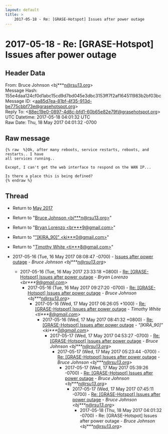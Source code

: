 ```yaml
---
layout: default
title: >
    2017-05-18 - Re: [GRASE-Hotspot] Issues after power outage
---
```


# 2017-05-18 - Re: [GRASE-Hotspot] Issues after power outage

## Header Data

From: Bruce Johnson \<bj***n@rsu13.org\><br>
Message Hash: 155e4daa124cf0d1abc15cd9d7bd045e3dbc3153ff7f2af164511983b2bf03bc<br>
Message ID: \<aa85d7ea-81bf-4f35-913d-be775cbbf73e@grasehotspot.org\><br>
Reply To: \<88ec19e0-0897-4d8c-bfd1-60b65e82e79f@grasehotspot.org\><br>
UTC Datetime: 2017-05-18 04:01:32 UTC<br>
Raw Date: Thu, 18 May 2017 04:01:32 -0700<br>

## Raw message

```
{% raw  %}Ok, after many reboots, service restarts, reboots, and restarts.. I have 
all services running.. 

Except, I can't get the web interface to respond on the WAN IP...

Is there a place this is being defined?
{% endraw %}
```

## Thread

+ Return to [May 2017](/archive/2017/05)

+ Return to "[Bruce Johnson <bj***n<span>@</span>rsu13.org>](/authors/bj___n_at_rsu13_org)"
+ Return to "[Bryan Lorenzo <br***9<span>@</span>gmail.com>](/authors/br___9_at_gmail_com)"
+ Return to "["[KIRA_90]" <ki***0<span>@</span>gmail.com>](/authors/ki___0_at_gmail_com)"
+ Return to "[Timothy White <ti***8<span>@</span>gmail.com>](/authors/ti___8_at_gmail_com)"

+ 2017-05-16 (Tue, 16 May 2017 08:08:47 -0700) - [Issues after power outage](/archive/2017/05/1bba19a06c4abf79e7c06c5712a1a88e80299bec0acfec28b1bb8c77569d4384) - _Bruce Johnson \<bj***n@rsu13.org\>_
  + 2017-05-16 (Tue, 16 May 2017 23:33:18 +0800) - [Re: [GRASE-Hotspot] Issues after power outage](/archive/2017/05/436cb735aeaa69798421e721927fd1ceaf823a16af3497f99ce59a01c8a3c49d) - _Bryan Lorenzo \<br***9@gmail.com\>_
    + 2017-05-16 (Tue, 16 May 2017 09:27:20 -0700) - [Re: [GRASE-Hotspot] Issues after power outage](/archive/2017/05/a0877e71df05fbf833507a293cd70fb209c10e01608652790e936e1f1707dd0f) - _Bruce Johnson \<bj***n@rsu13.org\>_
      + 2017-05-16 (Wed, 17 May 2017 06:26:05 +1000) - [Re: [GRASE-Hotspot] Issues after power outage](/archive/2017/05/41addf297ccd573ef3a9c81c05b7a38bbb99c31660c057f1c62f0ebfd79666de) - _Timothy White \<ti***8@gmail.com\>_
        + 2017-05-16 (Wed, 17 May 2017 08:41:32 +0800) - [Re: [GRASE-Hotspot] Issues after power outage](/archive/2017/05/df1cfdf5c1a3765ef338a202c3f8c8b14d8f2e84bd69a6915a782aa3b18e9593) - _"[KIRA_90]" \<ki***0@gmail.com\>_
          + 2017-05-17 (Wed, 17 May 2017 04:53:27 -0700) - [Re: [GRASE-Hotspot] Issues after power outage](/archive/2017/05/9b991b1cf3b0920c53a8838ec15bb0150ef6a993d3b12ec870df1c8569dfa3a5) - _Bruce Johnson \<bj***n@rsu13.org\>_
            + 2017-05-17 (Wed, 17 May 2017 05:23:44 -0700) - [Re: [GRASE-Hotspot] Issues after power outage](/archive/2017/05/7707b4d66b84410f41a1185fe7406d4bd9cccb2f05d4783c452ca96af9aa6195) - _Bruce Johnson \<bj***n@rsu13.org\>_
              + 2017-05-17 (Wed, 17 May 2017 05:39:26 -0700) - [Re: [GRASE-Hotspot] Issues after power outage](/archive/2017/05/5f5fb96358549a0a4522eaa9cc38e1e52898fd93eab908d34d47e3471a063a84) - _Bruce Johnson \<bj***n@rsu13.org\>_
                + 2017-05-17 (Wed, 17 May 2017 07:45:11 -0700) - [Re: [GRASE-Hotspot] Issues after power outage](/archive/2017/05/1ca6b07b7efefa2bda959eb4e99bf4b7676da683a1f6d5127737a2248ac0de9b) - _Bruce Johnson \<bj***n@rsu13.org\>_
                  + 2017-05-18 (Thu, 18 May 2017 04:01:32 -0700) - Re: [GRASE-Hotspot] Issues after power outage - _Bruce Johnson \<bj***n@rsu13.org\>_

